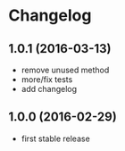 # Changelog

## 1.0.1 (2016-03-13)

* remove unused method
* more/fix tests
* add changelog

## 1.0.0 (2016-02-29)

* first stable release
